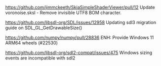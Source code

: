 https://github.com/jimmckeeth/SkiaSimpleShaderViewer/pull/12
Update voronoise.sksl - Remove invisible UTF8 BOM character.

https://github.com/libsdl-org/SDL/issues/12958
Updating sdl3 migration guide on SDL_GL_GetDrawableSize()

https://github.com/numpy/numpy/pull/28836
ENH: Provide Windows 11 ARM64 wheels (#22530)

https://github.com/libsdl-org/sdl2-compat/issues/475
Windows sizing events are incompatible with sdl2
